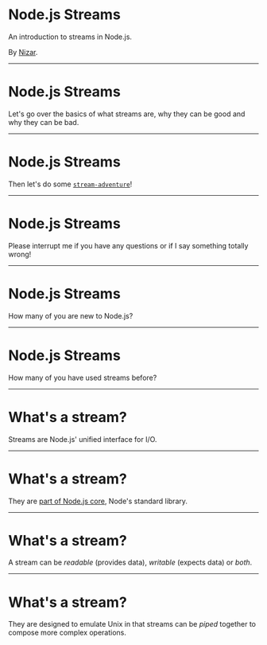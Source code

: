 Node.js Streams
===============

An introduction to streams in Node.js.

By [Nizar](https://github.com/khalifenizar).

----

Node.js Streams
===============

Let's go over the basics of what streams are, why they can be good and why they can be bad.

----

Node.js Streams
===============

Then let's do some [`stream-adventure`](https://www.npmjs.org/package/stream-adventure)!

----

Node.js Streams
===============

Please interrupt me if you have any questions or if I say something totally wrong!

----

Node.js Streams
===============

How many of you are new to Node.js?

----

Node.js Streams
===============

How many of you have used streams before?


---


What's a stream?
================

Streams are Node.js' unified interface for I/O.

----

What's a stream?
================

They are [part of Node.js core](http://nodejs.org/api/stream.html), Node's standard library.

----

What's a stream?
================

A stream can be *readable* (provides data), *writable* (expects data) or *both*.

----

What's a stream?
================

They are designed to emulate Unix in that streams can be *piped* together to compose more complex operations.
